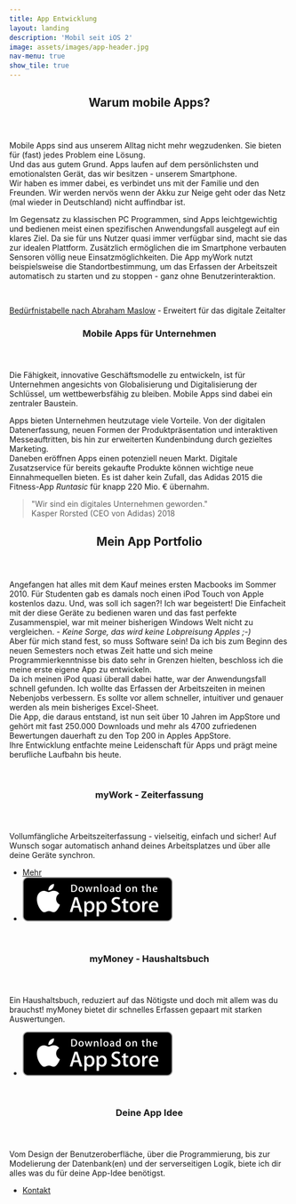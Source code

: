 ```yaml
---
title: App Entwicklung
layout: landing
description: 'Mobil seit iOS 2'
image: assets/images/app-header.jpg
nav-menu: true
show_tile: true
---
```


<!-- Main -->
<div id="main">

<!-- One -->
<section id="one">
	<div class="inner">	
	<header class="major">
		<h2>Warum mobile Apps?</h2>
	</header>
	<div class="row">
		<div class="6u 12u$(small)">
		<p>Mobile Apps sind aus unserem Alltag nicht mehr wegzudenken. Sie bieten für (fast) jedes Problem eine Lösung.  
		<br />
		Und das aus gutem Grund. Apps laufen auf dem persönlichsten und emotionalsten Gerät, das wir besitzen - unserem Smartphone.<br />
		Wir haben es immer dabei, es verbindet uns mit der Familie und den Freunden. Wir werden nervös wenn der Akku zur Neige geht oder das Netz (mal wieder in Deutschland) nicht auffindbar ist.</p>
		<p>Im Gegensatz zu klassischen PC Programmen, sind Apps leichtgewichtig und bedienen meist einen spezifischen Anwendungsfall ausgelegt auf ein klares Ziel. Da sie für uns Nutzer quasi immer verfügbar sind, macht sie das zur idealen Plattform. Zusätzlich ermöglichen die im Smartphone verbauten Sensoren völlig neue Einsatzmöglichkeiten. Die App myWork nutzt beispielsweise die Standortbestimmung, um das Erfassen der Arbeitszeit automatisch zu starten und zu stoppen - ganz ohne Benutzerinteraktion.</p>
		</div>
		<div class="6u 12u$(small)">
		<a href="https://de.wikipedia.org/wiki/Maslowsche_Bedürfnishierarchie" class="image" target="_blank">
			<img src="{% link assets/images/Maslowsche-Pyramide.png %}" alt="" data-position="25% 25%" />			
		</a>
		<p class="small"><a href="https://de.wikipedia.org/wiki/Maslowsche_Bedürfnishierarchie" target="_blank">Bedürfnistabelle nach Abraham Maslow</a> - Erweitert für das digitale Zeitalter</p>
		</div>
	</div>
	<header class="minor">
		<h3>Mobile Apps für Unternehmen</h3>
	</header>
	<p>Die Fähigkeit, innovative Geschäftsmodelle zu entwickeln, ist für Unternehmen angesichts von Globalisierung und Digitalisierung der Schlüssel, um wettbewerbsfähig zu bleiben. Mobile Apps sind dabei ein zentraler Baustein.</p>
	<p>Apps bieten Unternehmen heutzutage viele Vorteile. Von der digitalen Datenerfassung, neuen Formen der Produktpräsentation und interaktiven Messeauftritten, bis hin zur erweiterten Kundenbindung durch gezieltes Marketing. 
	<br />
	Daneben eröffnen Apps einen potenziell neuen Markt. Digitale Zusatzservice für bereits gekaufte Produkte können wichtige neue Einnahmequellen bieten. Es ist daher kein Zufall, das Adidas 2015 die Fitness-App <i>Runtasic</i> für knapp 220 Mio. € übernahm.</p>
	<blockquote>"Wir sind ein digitales Unternehmen geworden."<br />Kasper Rorsted (CEO von Adidas) 2018</blockquote>
	</div>
</section>


<!-- Two -->
<div class="inner">	
	<header class="major">
		<h2>Mein App Portfolio</h2>
	</header>
	<p>Angefangen hat alles mit dem Kauf meines ersten Macbooks im Sommer 2010. Für Studenten gab es damals noch einen iPod Touch von Apple kostenlos dazu. Und, was soll ich sagen?! Ich war begeistert! Die Einfacheit mit der diese Geräte zu bedienen waren und das fast perfekte Zusammenspiel, war mit meiner bisherigen Windows Welt nicht zu vergleichen. -
	<i>Keine Sorge, das wird keine Lobpreisung Apples ;-)</i> 
	<br/>
	Aber für mich stand fest, so muss Software sein! Da ich bis zum Beginn des neuen Semesters noch etwas Zeit hatte und sich meine Programmierkenntnisse bis dato sehr in Grenzen hielten, beschloss ich die meine erste eigene App zu entwickeln.
	<br />
	Da ich meinen iPod quasi überall dabei hatte, war der Anwendungsfall schnell gefunden. Ich wollte das Erfassen der Arbeitszeiten in meinen Nebenjobs verbessern. Es sollte vor allem schneller, intuitiver und genauer werden als mein bisheriges Excel-Sheet.
	<br />
	Die App, die daraus entstand, ist nun seit über 10 Jahren im AppStore und gehört mit fast 250.000 Downloads und mehr als 4700 zufriedenen Bewertungen dauerhaft zu den Top 200 in Apples AppStore. 
	<br />Ihre Entwicklung entfachte meine Leidenschaft für Apps und prägt meine berufliche Laufbahn bis heute.
	</p>
</div>

<section id="three" class="spotlights">
	<section>
		<a href="https://apps.apple.com/de/app/mywork/id487617582?l=de#?platform=iphone" target="_blank" class="image">
			<img src="{% link assets/images/myWork.jpg %}" alt="" data-position="center center" />
		</a>
		<div class="content">
			<div class="inner">
				<header class="major">
					<h3>myWork - Zeiterfassung</h3>
				</header>
				<p>Vollumfängliche Arbeitszeiterfassung - vielseitig, einfach und sicher! Auf Wunsch sogar automatisch anhand deines Arbeitsplatzes und über alle deine Geräte synchron.</p>
				<ul class="actions">
					<li><a href="/04_myWork.html" class="button small">Mehr</a></li>
					<li><a class="badge-link" href="https://apps.apple.com/de/app/mywork/id487617582?l=de#?platform=iphone" target="_blank"><img src="assets/images/app-store-badge.svg" alt=""></a></li>
				</ul>
			</div>
		</div>
	</section>
	<section>
		<a href="https://apps.apple.com/de/app/mymoney-housekeeping-book/id1341614338#?platform=iphone" target="_blank" class="image">
			<img src="{% link assets/images/myMoney.jpg %}" alt="" data-position="top center" />
		</a>
		<div class="content">
			<div class="inner">
				<header class="major">
					<h3>myMoney - Haushaltsbuch</h3>
				</header>
				<p>Ein Haushaltsbuch, reduziert auf das Nötigste und doch mit allem was du brauchst! myMoney bietet dir schnelles Erfassen gepaart mit starken Auswertungen.</p>
				<ul class="actions">
					<!-- <li><a href="/05_mymoney.html" class="button small">Mehr</a></li> -->
					<li><a class="badge-link" href="https://apps.apple.com/de/app/mymoney-housekeeping-book/id1341614338#?platform=iphone" target="_blank"><img src="assets/images/app-store-badge.svg" alt=""></a></li>
				</ul>
			</div>
		</div>
	</section>
	<section>
		<div class="image">
			<img src="{% link assets/images/app-idea.jpg %}" alt="" data-position="25% 25%" />
		</div>
		<div class="content">
			<div class="inner">
				<header class="major">
					<h3>Deine App Idee</h3>
				</header>
				<p>Vom Design der Benutzeroberfläche, über die Programmierung, bis zur Modelierung der Datenbank(en) und der serverseitigen Logik, biete ich dir alles was du für deine App-Idee benötigst. </p>
				<ul class="actions">
					<li><a href="#contact" class="button scrolly ">Kontakt</a></li>
				</ul>
			</div>
		</div>
	</section>
</section>

</div>
